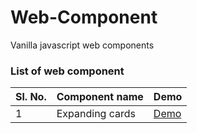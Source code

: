 # Web-Component
Vanilla javascript web components

### List of web component
 Sl. No. | Component name | Demo
---|------------- | ------
1  | Expanding cards | [Demo](https://uirajeev.github.io/Web-Component/Expanding-cards/index.html)
